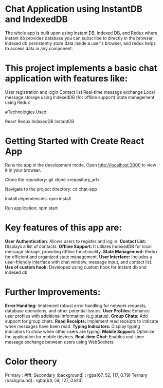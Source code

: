 # Chat Application using InstantDB and IndexedDB

The whole app is built upon using instant DB, indexed DB, and Redux where instant db provides database you can subscribe to directly in the browser, indexed db persistently store data inside a user's browser, and redux helps to access data in any component. 

# This project implements a basic chat application with features like:

User registration and login
Contact list
Real-time message exchange
Local message storage using IndexedDB (for offline support)
State management using Redux

#Technologies Used:

React
Redux
IndexedDB
InstantDB

# Getting Started with Create React App

Runs the app in the development mode.
Open [http://localhost:3000](http://localhost:3000) to view it in your browser.

Clone the repository: git clone <repository_url>

Navigate to the project directory: cd chat-app

Install dependencies: npm install

Run application: npm start

# Key features of this app are:

**User Authentication**: Allows users to register and log in.
**Contact List:** Displays a list of contacts.
**Offline Support:** It utilizes IndexedDB for local message storage, providing offline functionality.
**State Management:** Redux for efficient and organized state management.
**User Interface:** Includes a user-friendly interface with chat window, message input, and contact list.
**Use of custom hook:** Developed using custom hook for instant db and indexed db

# Further Improvements:

**Error Handling:** Implement robust error handling for network requests, database operations, and other potential issues.
**User Profiles:** Enhance user profiles with additional information (e.g.status).
**Group Chats:** Add support for group chats.
**Read Receipts:** Implement read receipts to indicate when messages have been read.
**Typing Indicators:** Display typing indicators to show when other users are typing.
**Mobile Support:** Optimize the application for mobile devices.
**Real-time Chat:** Enables real-time message exchange between users using WebSockets.

# Color theory

Primary : #fff,
Secondary (background) : rgba(67, 52, 117, 0.79)
Ternary (background) : rgba(64, 59, 127, 0.814)

